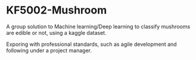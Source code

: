 # KF5002-Mushroom

A group solution to Machine learning/Deep learning to classify mushrooms are edible or not, using a kaggle dataset.

Exporing with professional standards, such as agile development and following under a project manager.

